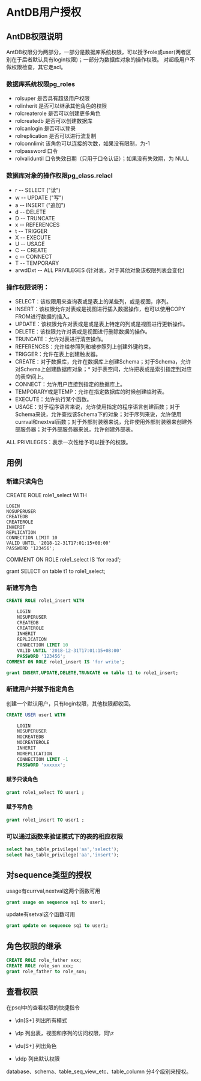 # AntDB用户授权
## AntDB权限说明
AntDB权限分为两部分，一部分是数据库系统权限，可以授予role或user(两者区别在于后者默认具有login权限)；一部分为数据库对象的操作权限。
对超级用户不做权限检查，其它走acl。

### 数据库系统权限pg_roles
		
* rolsuper		是否具有超级用户权限
* rolinherit		是否可以继承其他角色的权限
* rolcreaterole	是否可以创建更多角色
* rolcreatedb		是否可以创建数据库
* rolcanlogin		是否可以登录
* rolreplication	是否可以进行流复制
* rolconnlimit	该角色可以连接的次数，如果没有限制，为-1
* rolpassword		口令
* rolvaliduntil	口令失效日期（只用于口令认证）；如果没有失效期，为 NULL 

### 数据库对象的操作权限pg_class.relacl
 
* r -- SELECT ("读")
* w -- UPDATE ("写")
* a -- INSERT ("追加")
* d -- DELETE
* D -- TRUNCATE
* x -- REFERENCES
* t -- TRIGGER
* X -- EXECUTE
* U -- USAGE
* C -- CREATE
* c -- CONNECT
* T -- TEMPORARY
* arwdDxt -- ALL PRIVILEGES (针对表，对于其他对象该权限列表会变化)

### 操作权限说明：

* SELECT：该权限用来查询表或是表上的某些列，或是视图，序列。
* INSERT：该权限允许对表或是视图进行插入数据操作，也可以使用COPY FROM进行数据的插入。
* UPDATE：该权限允许对表或是或是表上特定的列或是视图进行更新操作。
* DELETE：该权限允许对表或是视图进行删除数据的操作。
* TRUNCATE：允许对表进行清空操作。
* REFERENCES：允许给参照列和被参照列上创建外键约束。
* TRIGGER：允许在表上创建触发器。
* CREATE：对于数据库，允许在数据库上创建Schema；对于Schema，允许对Schema上创建数据库对象；* 对于表空间，允许把表或是索引指定到对应的表空间上。
* CONNECT：允许用户连接到指定的数据库上。
* TEMPORARY或是TEMP：允许在指定数据库的时候创建临时表。
* EXECUTE：允许执行某个函数。
* USAGE：对于程序语言来说，允许使用指定的程序语言创建函数；对于Schema来说，允许查找该Schema下的对象；对于序列来说，允许使用currval和nextval函数；对于外部封装器来说，允许使用外部封装器来创建外部服务器；对于外部服务器来说，允许创建外部表。

ALL PRIVILEGES：表示一次性给予可以授予的权限。

## 用例
### 新建只读角色

CREATE ROLE role1_select WITH

	LOGIN
	NOSUPERUSER
	CREATEDB
	CREATEROLE
	INHERIT
	REPLICATION
	CONNECTION LIMIT 10
	VALID UNTIL '2018-12-31T17:01:15+08:00' 
	PASSWORD '123456';
COMMENT ON ROLE role1_select IS 'for read';

grant SELECT on table t1 to role1_select;
### 新建写角色

```sql
CREATE ROLE role1_insert WITH

	LOGIN
	NOSUPERUSER
	CREATEDB
	CREATEROLE
	INHERIT
	REPLICATION
	CONNECTION LIMIT 10
	VALID UNTIL '2018-12-31T17:01:15+08:00' 
	PASSWORD '123456';
COMMENT ON ROLE role1_insert IS 'for write';

grant INSERT,UPDATE,DELETE,TRUNCATE on table t1 to role1_insert;
```

### 新建用户并赋予指定角色

创建一个默认用户，只有login权限，其他权限都收回。
```sql
CREATE USER user1 WITH

	LOGIN
	NOSUPERUSER
	NOCREATEDB
	NOCREATEROLE
	INHERIT
	NOREPLICATION
	CONNECTION LIMIT -1
	PASSWORD 'xxxxxx';
```

#### 赋予只读角色

```sql
grant role1_select TO user1 ;
```

#### 赋予写角色

```sql
grant role1_insert TO user1 ;
```

### 可以通过函数来验证模式下的表的相应权限

```sql
select has_table_privilege('aa','select');
select has_table_privilege('aa','insert');
```

## 对sequence类型的授权

usage有currval,nextval这两个函数可用
```sql
grant usage on sequence sq1 to user1;
```

update有setval这个函数可用
```sql
grant update on sequence sq1 to user1;
```

## 角色权限的继承

```sql
CREATE ROLE role_father xxx;
CREATE ROLE role_son xxx;
grant role_father to role_son;
```

## 查看权限
在psql中的查看权限的快捷指令

* \dn[S+]		列出所有模式

* \dp			列出表，视图和序列的访问权限，同\z

* \du[S+]		列出角色

* \ddp		列出默认权限


database、schema、table_seq_view_etc、table_column 分4个级别来授权。
